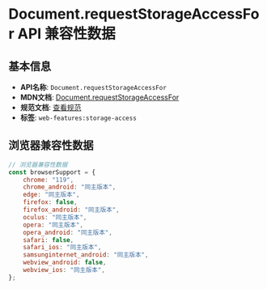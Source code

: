 # Document.requestStorageAccessFor API 兼容性数据

## 基本信息

- **API名称**: `Document.requestStorageAccessFor`
- **MDN文档**: [Document.requestStorageAccessFor](https://developer.mozilla.org/docs/Web/API/Document/requestStorageAccessFor)
- **规范文档**: [查看规范](https://privacycg.github.io/requestStorageAccessFor/#dom-document-requeststorageaccessfor)
- **标签**: `web-features:storage-access`

## 浏览器兼容性数据

```javascript
// 浏览器兼容性数据
const browserSupport = {
    chrome: "119",
    chrome_android: "同主版本",
    edge: "同主版本",
    firefox: false,
    firefox_android: "同主版本",
    oculus: "同主版本",
    opera: "同主版本",
    opera_android: "同主版本",
    safari: false,
    safari_ios: "同主版本",
    samsunginternet_android: "同主版本",
    webview_android: false,
    webview_ios: "同主版本",
};

```

